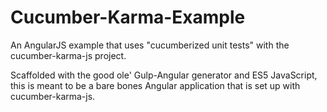 # Cucumber-Karma-Example
An AngularJS example that uses "cucumberized unit tests" with the cucumber-karma-js project.

Scaffolded with the good ole' Gulp-Angular generator and ES5 JavaScript, this is meant to be a bare bones Angular application that is set up with cucumber-karma-js.
